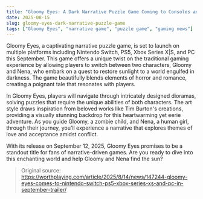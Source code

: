 ```yaml
---
title: "Gloomy Eyes: A Dark Narrative Puzzle Game Coming to Consoles and PC"
date: 2025-08-15
slug: gloomy-eyes-dark-narrative-puzzle-game
tags: ["Gloomy Eyes", "narrative game", "puzzle game", "gaming news"]
---
```


Gloomy Eyes, a captivating narrative puzzle game, is set to launch on multiple platforms including Nintendo Switch, PS5, Xbox Series X|S, and PC this September. This game offers a unique twist on the traditional gaming experience by allowing players to switch between two characters, Gloomy and Nena, who embark on a quest to restore sunlight to a world engulfed in darkness. The game beautifully blends elements of horror and romance, creating a poignant tale that resonates with players.

In Gloomy Eyes, players will navigate through intricately designed dioramas, solving puzzles that require the unique abilities of both characters. The art style draws inspiration from beloved works like Tim Burton's creations, providing a visually stunning backdrop for this heartwarming yet eerie adventure. As you guide Gloomy, a zombie child, and Nena, a human girl, through their journey, you'll experience a narrative that explores themes of love and acceptance amidst conflict.

With its release on September 12, 2025, Gloomy Eyes promises to be a standout title for fans of narrative-driven games. Are you ready to dive into this enchanting world and help Gloomy and Nena find the sun?

> Original source: https://worthplaying.com/article/2025/8/14/news/147244-gloomy-eyes-comes-to-nintendo-switch-ps5-xbox-series-xs-and-pc-in-september-trailer/